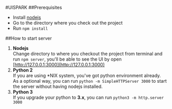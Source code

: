 #UISPARK
##Prerequisites
* Install [nodejs](https://nodejs.org)
* Go to the directory where you check out the project
* Run `npm install`

##How to start server
1. **Nodejs** <br/>
	Change directory to where you checkout the project from terminal and run `npm server`, you'll be able to see the UI by open [http://127.0.0.1:3000](http://127.0.0.1:3000)
2. **Python 2** <br/>
	If you are using *NIX system, you've got python environment already. As a optional way, you can run `python -m SimpleHTTPServer 3000` to start the server without having nodejs installed.
3. **Python 3** <br/>
	If you upgrade your python to **3.x**, you can run `python3 -m http.server 3000`
